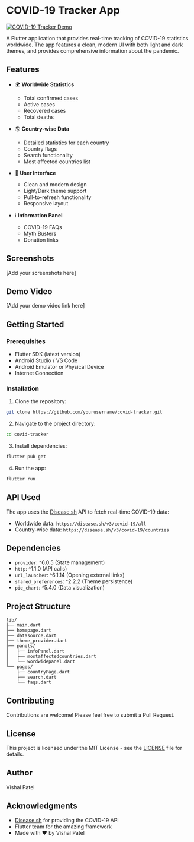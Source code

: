 # COVID-19 Tracker App

[![COVID-19 Tracker Demo](https://media4.giphy.com/media/v1.Y2lkPTc5MGI3NjExOG9yZWNrc3VidWdzb2l6bG5pbm9sOGF1bDYxeGQ0YXFheW1vZzFzciZlcD12MV9pbnRlcm5hbF9naWZfYnlfaWQmY3Q9Zw/BiWD5KeMLeeTQiUGRO/giphy.gif)](https://media4.giphy.com/media/v1.Y2lkPTc5MGI3NjExOG9yZWNrc3VidWdzb2l6bG5pbm9sOGF1bDYxeGQ0YXFheW1vZzFzciZlcD12MV9pbnRlcm5hbF9naWZfYnlfaWQmY3Q9Zw/BiWD5KeMLeeTQiUGRO/giphy.gif)

A Flutter application that provides real-time tracking of COVID-19 statistics worldwide. The app features a clean, modern UI with both light and dark themes, and provides comprehensive information about the pandemic.

## Features

- 🌍 **Worldwide Statistics**
  - Total confirmed cases
  - Active cases
  - Recovered cases
  - Total deaths

- 🌎 **Country-wise Data**
  - Detailed statistics for each country
  - Country flags
  - Search functionality
  - Most affected countries list

- 📱 **User Interface**
  - Clean and modern design
  - Light/Dark theme support
  - Pull-to-refresh functionality
  - Responsive layout

- ℹ️ **Information Panel**
  - COVID-19 FAQs
  - Myth Busters
  - Donation links

## Screenshots

[Add your screenshots here]

## Demo Video

[Add your demo video link here]

## Getting Started

### Prerequisites

- Flutter SDK (latest version)
- Android Studio / VS Code
- Android Emulator or Physical Device
- Internet Connection

### Installation

1. Clone the repository:
```bash
git clone https://github.com/yourusername/covid-tracker.git
```

2. Navigate to the project directory:
```bash
cd covid-tracker
```

3. Install dependencies:
```bash
flutter pub get
```

4. Run the app:
```bash
flutter run
```

## API Used

The app uses the [Disease.sh](https://disease.sh/) API to fetch real-time COVID-19 data:
- Worldwide data: `https://disease.sh/v3/covid-19/all`
- Country-wise data: `https://disease.sh/v3/covid-19/countries`

## Dependencies

- `provider`: ^6.0.5 (State management)
- `http`: ^1.1.0 (API calls)
- `url_launcher`: ^6.1.14 (Opening external links)
- `shared_preferences`: ^2.2.2 (Theme persistence)
- `pie_chart`: ^5.4.0 (Data visualization)

## Project Structure

```
lib/
├── main.dart
├── homepage.dart
├── datasource.dart
├── theme_provider.dart
├── panels/
│   ├── infoPanel.dart
│   ├── mostaffectedcountries.dart
│   └── wordwidepanel.dart
└── pages/
    ├── countryPage.dart
    ├── search.dart
    └── faqs.dart
```

## Contributing

Contributions are welcome! Please feel free to submit a Pull Request.

## License

This project is licensed under the MIT License - see the [LICENSE](LICENSE) file for details.

## Author

Vishal Patel

## Acknowledgments

- [Disease.sh](https://disease.sh/) for providing the COVID-19 API
- Flutter team for the amazing framework
- Made with ❤️ by Vishal Patel
